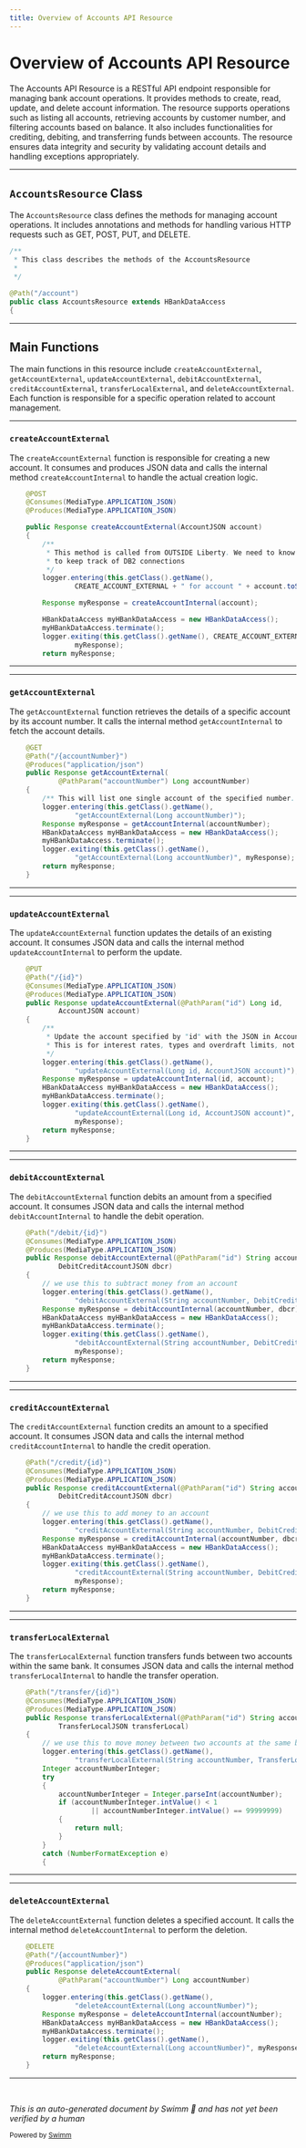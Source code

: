 ```yaml
---
title: Overview of Accounts API Resource
---
```

# Overview of Accounts API Resource

The Accounts API Resource is a RESTful API endpoint responsible for managing bank account operations. It provides methods to create, read, update, and delete account information. The resource supports operations such as listing all accounts, retrieving accounts by customer number, and filtering accounts based on balance. It also includes functionalities for crediting, debiting, and transferring funds between accounts. The resource ensures data integrity and security by validating account details and handling exceptions appropriately.

<SwmSnippet path="/src/webui/src/main/java/com/ibm/cics/cip/bankliberty/api/json/AccountsResource.java" line="33">

---

## <SwmToken path="src/webui/src/main/java/com/ibm/cics/cip/bankliberty/api/json/AccountsResource.java" pos="34:17:17" line-data=" * This class describes the methods of the AccountsResource">`AccountsResource`</SwmToken> Class

The <SwmToken path="src/webui/src/main/java/com/ibm/cics/cip/bankliberty/api/json/AccountsResource.java" pos="34:17:17" line-data=" * This class describes the methods of the AccountsResource">`AccountsResource`</SwmToken> class defines the methods for managing account operations. It includes annotations and methods for handling various HTTP requests such as GET, POST, PUT, and DELETE.

```java
/**
 * This class describes the methods of the AccountsResource
 * 
 */

@Path("/account")
public class AccountsResource extends HBankDataAccess
{
```

---

</SwmSnippet>

## Main Functions

The main functions in this resource include <SwmToken path="src/webui/src/main/java/com/ibm/cics/cip/bankliberty/api/json/AccountsResource.java" pos="163:5:5" line-data="	public Response createAccountExternal(AccountJSON account)">`createAccountExternal`</SwmToken>, <SwmToken path="src/webui/src/main/java/com/ibm/cics/cip/bankliberty/api/json/AccountsResource.java" pos="365:5:5" line-data="	public Response getAccountExternal(">`getAccountExternal`</SwmToken>, <SwmToken path="src/webui/src/main/java/com/ibm/cics/cip/bankliberty/api/json/AccountsResource.java" pos="623:5:5" line-data="	public Response updateAccountExternal(@PathParam(&quot;id&quot;) Long id,">`updateAccountExternal`</SwmToken>, <SwmToken path="src/webui/src/main/java/com/ibm/cics/cip/bankliberty/api/json/AccountsResource.java" pos="793:5:5" line-data="	public Response debitAccountExternal(@PathParam(&quot;id&quot;) String accountNumber,">`debitAccountExternal`</SwmToken>, <SwmToken path="src/webui/src/main/java/com/ibm/cics/cip/bankliberty/api/json/AccountsResource.java" pos="859:5:5" line-data="	public Response creditAccountExternal(@PathParam(&quot;id&quot;) String accountNumber,">`creditAccountExternal`</SwmToken>, <SwmToken path="src/webui/src/main/java/com/ibm/cics/cip/bankliberty/api/json/AccountsResource.java" pos="926:5:5" line-data="	public Response transferLocalExternal(@PathParam(&quot;id&quot;) String accountNumber,">`transferLocalExternal`</SwmToken>, and <SwmToken path="src/webui/src/main/java/com/ibm/cics/cip/bankliberty/api/json/AccountsResource.java" pos="1227:5:5" line-data="	public Response deleteAccountExternal(">`deleteAccountExternal`</SwmToken>. Each function is responsible for a specific operation related to account management.

<SwmSnippet path="/src/webui/src/main/java/com/ibm/cics/cip/bankliberty/api/json/AccountsResource.java" line="159">

---

### <SwmToken path="src/webui/src/main/java/com/ibm/cics/cip/bankliberty/api/json/AccountsResource.java" pos="163:5:5" line-data="	public Response createAccountExternal(AccountJSON account)">`createAccountExternal`</SwmToken>

The <SwmToken path="src/webui/src/main/java/com/ibm/cics/cip/bankliberty/api/json/AccountsResource.java" pos="163:5:5" line-data="	public Response createAccountExternal(AccountJSON account)">`createAccountExternal`</SwmToken> function is responsible for creating a new account. It consumes and produces JSON data and calls the internal method <SwmToken path="src/webui/src/main/java/com/ibm/cics/cip/bankliberty/api/json/AccountsResource.java" pos="172:7:7" line-data="		Response myResponse = createAccountInternal(account);">`createAccountInternal`</SwmToken> to handle the actual creation logic.

```java
	@POST
	@Consumes(MediaType.APPLICATION_JSON)
	@Produces(MediaType.APPLICATION_JSON)

	public Response createAccountExternal(AccountJSON account)
	{
		/**
		 * This method is called from OUTSIDE Liberty. We need to know in order
		 * to keep track of DB2 connections
		 */
		logger.entering(this.getClass().getName(),
				CREATE_ACCOUNT_EXTERNAL + " for account " + account.toString());

		Response myResponse = createAccountInternal(account);

		HBankDataAccess myHBankDataAccess = new HBankDataAccess();
		myHBankDataAccess.terminate();
		logger.exiting(this.getClass().getName(), CREATE_ACCOUNT_EXTERNAL,
				myResponse);
		return myResponse;
```

---

</SwmSnippet>

<SwmSnippet path="/src/webui/src/main/java/com/ibm/cics/cip/bankliberty/api/json/AccountsResource.java" line="362">

---

### <SwmToken path="src/webui/src/main/java/com/ibm/cics/cip/bankliberty/api/json/AccountsResource.java" pos="365:5:5" line-data="	public Response getAccountExternal(">`getAccountExternal`</SwmToken>

The <SwmToken path="src/webui/src/main/java/com/ibm/cics/cip/bankliberty/api/json/AccountsResource.java" pos="365:5:5" line-data="	public Response getAccountExternal(">`getAccountExternal`</SwmToken> function retrieves the details of a specific account by its account number. It calls the internal method <SwmToken path="src/webui/src/main/java/com/ibm/cics/cip/bankliberty/api/json/AccountsResource.java" pos="371:7:7" line-data="		Response myResponse = getAccountInternal(accountNumber);">`getAccountInternal`</SwmToken> to fetch the account details.

```java
	@GET
	@Path("/{accountNumber}")
	@Produces("application/json")
	public Response getAccountExternal(
			@PathParam("accountNumber") Long accountNumber)
	{
		/** This will list one single account of the specified number. */
		logger.entering(this.getClass().getName(),
				"getAccountExternal(Long accountNumber)");
		Response myResponse = getAccountInternal(accountNumber);
		HBankDataAccess myHBankDataAccess = new HBankDataAccess();
		myHBankDataAccess.terminate();
		logger.exiting(this.getClass().getName(),
				"getAccountExternal(Long accountNumber)", myResponse);
		return myResponse;
	}
```

---

</SwmSnippet>

<SwmSnippet path="/src/webui/src/main/java/com/ibm/cics/cip/bankliberty/api/json/AccountsResource.java" line="619">

---

### <SwmToken path="src/webui/src/main/java/com/ibm/cics/cip/bankliberty/api/json/AccountsResource.java" pos="623:5:5" line-data="	public Response updateAccountExternal(@PathParam(&quot;id&quot;) Long id,">`updateAccountExternal`</SwmToken>

The <SwmToken path="src/webui/src/main/java/com/ibm/cics/cip/bankliberty/api/json/AccountsResource.java" pos="623:5:5" line-data="	public Response updateAccountExternal(@PathParam(&quot;id&quot;) Long id,">`updateAccountExternal`</SwmToken> function updates the details of an existing account. It consumes JSON data and calls the internal method <SwmToken path="src/webui/src/main/java/com/ibm/cics/cip/bankliberty/api/json/AccountsResource.java" pos="632:7:7" line-data="		Response myResponse = updateAccountInternal(id, account);">`updateAccountInternal`</SwmToken> to perform the update.

```java
	@PUT
	@Path("/{id}")
	@Consumes(MediaType.APPLICATION_JSON)
	@Produces(MediaType.APPLICATION_JSON)
	public Response updateAccountExternal(@PathParam("id") Long id,
			AccountJSON account)
	{
		/**
		 * Update the account specified by "id" with the JSON in AccountJSON.
		 * This is for interest rates, types and overdraft limits, not balances
		 */
		logger.entering(this.getClass().getName(),
				"updateAccountExternal(Long id, AccountJSON account)");
		Response myResponse = updateAccountInternal(id, account);
		HBankDataAccess myHBankDataAccess = new HBankDataAccess();
		myHBankDataAccess.terminate();
		logger.exiting(this.getClass().getName(),
				"updateAccountExternal(Long id, AccountJSON account)",
				myResponse);
		return myResponse;
	}
```

---

</SwmSnippet>

<SwmSnippet path="/src/webui/src/main/java/com/ibm/cics/cip/bankliberty/api/json/AccountsResource.java" line="790">

---

### <SwmToken path="src/webui/src/main/java/com/ibm/cics/cip/bankliberty/api/json/AccountsResource.java" pos="793:5:5" line-data="	public Response debitAccountExternal(@PathParam(&quot;id&quot;) String accountNumber,">`debitAccountExternal`</SwmToken>

The <SwmToken path="src/webui/src/main/java/com/ibm/cics/cip/bankliberty/api/json/AccountsResource.java" pos="793:5:5" line-data="	public Response debitAccountExternal(@PathParam(&quot;id&quot;) String accountNumber,">`debitAccountExternal`</SwmToken> function debits an amount from a specified account. It consumes JSON data and calls the internal method <SwmToken path="src/webui/src/main/java/com/ibm/cics/cip/bankliberty/api/json/AccountsResource.java" pos="799:7:7" line-data="		Response myResponse = debitAccountInternal(accountNumber, dbcr);">`debitAccountInternal`</SwmToken> to handle the debit operation.

```java
	@Path("/debit/{id}")
	@Consumes(MediaType.APPLICATION_JSON)
	@Produces(MediaType.APPLICATION_JSON)
	public Response debitAccountExternal(@PathParam("id") String accountNumber,
			DebitCreditAccountJSON dbcr)
	{
		// we use this to subtract money from an account
		logger.entering(this.getClass().getName(),
				"debitAccountExternal(String accountNumber, DebitCreditAccountJSON dbcr)");
		Response myResponse = debitAccountInternal(accountNumber, dbcr);
		HBankDataAccess myHBankDataAccess = new HBankDataAccess();
		myHBankDataAccess.terminate();
		logger.exiting(this.getClass().getName(),
				"debitAccountExternal(String accountNumber, DebitCreditAccountJSON dbcr)",
				myResponse);
		return myResponse;
	}
```

---

</SwmSnippet>

<SwmSnippet path="/src/webui/src/main/java/com/ibm/cics/cip/bankliberty/api/json/AccountsResource.java" line="856">

---

### <SwmToken path="src/webui/src/main/java/com/ibm/cics/cip/bankliberty/api/json/AccountsResource.java" pos="859:5:5" line-data="	public Response creditAccountExternal(@PathParam(&quot;id&quot;) String accountNumber,">`creditAccountExternal`</SwmToken>

The <SwmToken path="src/webui/src/main/java/com/ibm/cics/cip/bankliberty/api/json/AccountsResource.java" pos="859:5:5" line-data="	public Response creditAccountExternal(@PathParam(&quot;id&quot;) String accountNumber,">`creditAccountExternal`</SwmToken> function credits an amount to a specified account. It consumes JSON data and calls the internal method <SwmToken path="src/webui/src/main/java/com/ibm/cics/cip/bankliberty/api/json/AccountsResource.java" pos="865:7:7" line-data="		Response myResponse = creditAccountInternal(accountNumber, dbcr);">`creditAccountInternal`</SwmToken> to handle the credit operation.

```java
	@Path("/credit/{id}")
	@Consumes(MediaType.APPLICATION_JSON)
	@Produces(MediaType.APPLICATION_JSON)
	public Response creditAccountExternal(@PathParam("id") String accountNumber,
			DebitCreditAccountJSON dbcr)
	{
		// we use this to add money to an account
		logger.entering(this.getClass().getName(),
				"creditAccountExternal(String accountNumber, DebitCreditAccountJSON dbcr)");
		Response myResponse = creditAccountInternal(accountNumber, dbcr);
		HBankDataAccess myHBankDataAccess = new HBankDataAccess();
		myHBankDataAccess.terminate();
		logger.exiting(this.getClass().getName(),
				"creditAccountExternal(String accountNumber, DebitCreditAccountJSON dbcr)",
				myResponse);
		return myResponse;
	}
```

---

</SwmSnippet>

<SwmSnippet path="/src/webui/src/main/java/com/ibm/cics/cip/bankliberty/api/json/AccountsResource.java" line="923">

---

### <SwmToken path="src/webui/src/main/java/com/ibm/cics/cip/bankliberty/api/json/AccountsResource.java" pos="926:5:5" line-data="	public Response transferLocalExternal(@PathParam(&quot;id&quot;) String accountNumber,">`transferLocalExternal`</SwmToken>

The <SwmToken path="src/webui/src/main/java/com/ibm/cics/cip/bankliberty/api/json/AccountsResource.java" pos="926:5:5" line-data="	public Response transferLocalExternal(@PathParam(&quot;id&quot;) String accountNumber,">`transferLocalExternal`</SwmToken> function transfers funds between two accounts within the same bank. It consumes JSON data and calls the internal method <SwmToken path="src/webui/src/main/java/com/ibm/cics/cip/bankliberty/api/json/AccountsResource.java" pos="71:14:14" line-data="	private static final String TRANSFER_LOCAL_INTERNAL = &quot;transferLocalInternal(String accountNumber, TransferLocalJSON transferLocal)&quot;;">`transferLocalInternal`</SwmToken> to handle the transfer operation.

```java
	@Path("/transfer/{id}")
	@Consumes(MediaType.APPLICATION_JSON)
	@Produces(MediaType.APPLICATION_JSON)
	public Response transferLocalExternal(@PathParam("id") String accountNumber,
			TransferLocalJSON transferLocal)
	{
		// we use this to move money between two accounts at the same bank
		logger.entering(this.getClass().getName(),
				"transferLocalExternal(String accountNumber, TransferLocalJSON transferLocal)");
		Integer accountNumberInteger;
		try
		{
			accountNumberInteger = Integer.parseInt(accountNumber);
			if (accountNumberInteger.intValue() < 1
					|| accountNumberInteger.intValue() == 99999999)
			{
				return null;
			}
		}
		catch (NumberFormatException e)
		{
```

---

</SwmSnippet>

<SwmSnippet path="/src/webui/src/main/java/com/ibm/cics/cip/bankliberty/api/json/AccountsResource.java" line="1224">

---

### <SwmToken path="src/webui/src/main/java/com/ibm/cics/cip/bankliberty/api/json/AccountsResource.java" pos="1227:5:5" line-data="	public Response deleteAccountExternal(">`deleteAccountExternal`</SwmToken>

The <SwmToken path="src/webui/src/main/java/com/ibm/cics/cip/bankliberty/api/json/AccountsResource.java" pos="1227:5:5" line-data="	public Response deleteAccountExternal(">`deleteAccountExternal`</SwmToken> function deletes a specified account. It calls the internal method <SwmToken path="src/webui/src/main/java/com/ibm/cics/cip/bankliberty/api/json/AccountsResource.java" pos="1232:7:7" line-data="		Response myResponse = deleteAccountInternal(accountNumber);">`deleteAccountInternal`</SwmToken> to perform the deletion.

```java
	@DELETE
	@Path("/{accountNumber}")
	@Produces("application/json")
	public Response deleteAccountExternal(
			@PathParam("accountNumber") Long accountNumber)
	{
		logger.entering(this.getClass().getName(),
				"deleteAccountExternal(Long accountNumber)");
		Response myResponse = deleteAccountInternal(accountNumber);
		HBankDataAccess myHBankDataAccess = new HBankDataAccess();
		myHBankDataAccess.terminate();
		logger.exiting(this.getClass().getName(),
				"deleteAccountExternal(Long accountNumber)", myResponse);
		return myResponse;
	}
```

---

</SwmSnippet>

&nbsp;

*This is an auto-generated document by Swimm 🌊 and has not yet been verified by a human*

<SwmMeta version="3.0.0" repo-id="Z2l0aHViJTNBJTNBY2ljcy1iYW5raW5nLXNhbXBsZS1hcHBsaWNhdGlvbi1jYnNhLUlCTS1EZW1vLUdQVCUzQSUzQVN3aW1tLURlbW8=" repo-name="cics-banking-sample-application-cbsa-IBM-Demo-GPT"><sup>Powered by [Swimm](/)</sup></SwmMeta>
